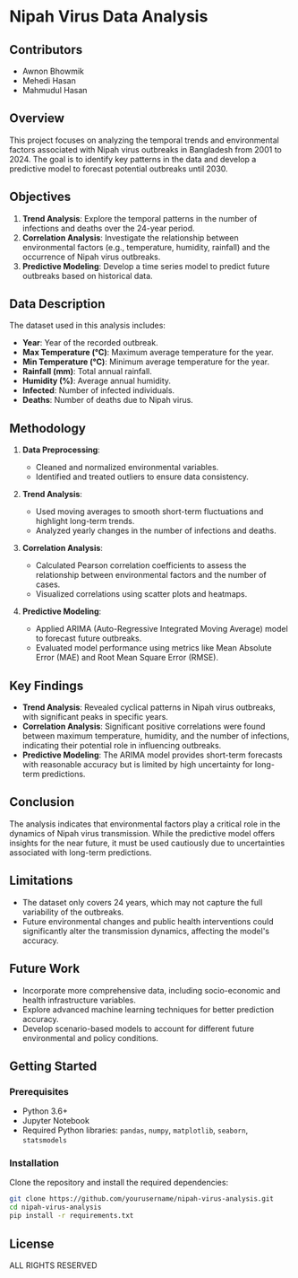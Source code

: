 # Nipah Virus Data Analysis

## Contributors
- Awnon Bhowmik
- Mehedi Hasan
- Mahmudul Hasan

## Overview
This project focuses on analyzing the temporal trends and environmental factors associated with Nipah virus outbreaks in Bangladesh from 2001 to 2024. The goal is to identify key patterns in the data and develop a predictive model to forecast potential outbreaks until 2030.

## Objectives
1. **Trend Analysis**: Explore the temporal patterns in the number of infections and deaths over the 24-year period.
2. **Correlation Analysis**: Investigate the relationship between environmental factors (e.g., temperature, humidity, rainfall) and the occurrence of Nipah virus outbreaks.
3. **Predictive Modeling**: Develop a time series model to predict future outbreaks based on historical data.

## Data Description
The dataset used in this analysis includes:
- **Year**: Year of the recorded outbreak.
- **Max Temperature (°C)**: Maximum average temperature for the year.
- **Min Temperature (°C)**: Minimum average temperature for the year.
- **Rainfall (mm)**: Total annual rainfall.
- **Humidity (%)**: Average annual humidity.
- **Infected**: Number of infected individuals.
- **Deaths**: Number of deaths due to Nipah virus.

## Methodology
1. **Data Preprocessing**:
   - Cleaned and normalized environmental variables.
   - Identified and treated outliers to ensure data consistency.
   
2. **Trend Analysis**:
   - Used moving averages to smooth short-term fluctuations and highlight long-term trends.
   - Analyzed yearly changes in the number of infections and deaths.

3. **Correlation Analysis**:
   - Calculated Pearson correlation coefficients to assess the relationship between environmental factors and the number of cases.
   - Visualized correlations using scatter plots and heatmaps.

4. **Predictive Modeling**:
   - Applied ARIMA (Auto-Regressive Integrated Moving Average) model to forecast future outbreaks.
   - Evaluated model performance using metrics like Mean Absolute Error (MAE) and Root Mean Square Error (RMSE).

## Key Findings
- **Trend Analysis**: Revealed cyclical patterns in Nipah virus outbreaks, with significant peaks in specific years.
- **Correlation Analysis**: Significant positive correlations were found between maximum temperature, humidity, and the number of infections, indicating their potential role in influencing outbreaks.
- **Predictive Modeling**: The ARIMA model provides short-term forecasts with reasonable accuracy but is limited by high uncertainty for long-term predictions.

## Conclusion
The analysis indicates that environmental factors play a critical role in the dynamics of Nipah virus transmission. While the predictive model offers insights for the near future, it must be used cautiously due to uncertainties associated with long-term predictions.

## Limitations
- The dataset only covers 24 years, which may not capture the full variability of the outbreaks.
- Future environmental changes and public health interventions could significantly alter the transmission dynamics, affecting the model's accuracy.

## Future Work
- Incorporate more comprehensive data, including socio-economic and health infrastructure variables.
- Explore advanced machine learning techniques for better prediction accuracy.
- Develop scenario-based models to account for different future environmental and policy conditions.

## Getting Started

### Prerequisites
- Python 3.6+
- Jupyter Notebook
- Required Python libraries: `pandas`, `numpy`, `matplotlib`, `seaborn`, `statsmodels`

### Installation
Clone the repository and install the required dependencies:
```bash
git clone https://github.com/yourusername/nipah-virus-analysis.git
cd nipah-virus-analysis
pip install -r requirements.txt
```

## License

ALL RIGHTS RESERVED

